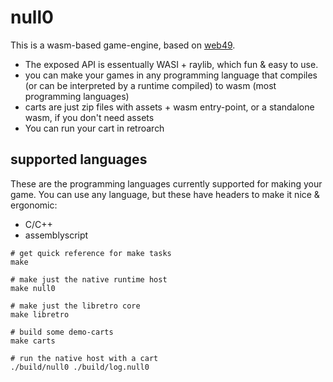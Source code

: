 # null0

This is a wasm-based game-engine, based on [web49](https://github.com/FastVM/Web49).

- The exposed API is essentually WASI + raylib, which fun & easy to use.
- you can make your games in any programming language that compiles (or can be interpreted by a runtime compiled) to wasm (most programming languages)
- carts are just zip files with assets + wasm entry-point, or a standalone wasm, if you don't need assets
- You can run your cart in retroarch



## supported languages

These are the programming languages currently supported for making your game. You can use any language, but these have headers to make it nice & ergonomic:

- C/C++
- assemblyscript


```
# get quick reference for make tasks
make

# make just the native runtime host
make null0

# make just the libretro core
make libretro

# build some demo-carts
make carts

# run the native host with a cart
./build/null0 ./build/log.null0
```